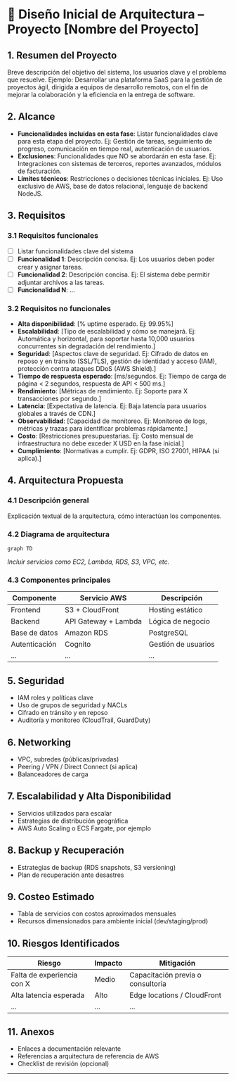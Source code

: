 # 📘 Diseño Inicial de Arquitectura – Proyecto [Nombre del Proyecto]

## 1. Resumen del Proyecto
Breve descripción del objetivo del sistema, los usuarios clave y el problema que resuelve.
Ejemplo: Desarrollar una plataforma SaaS para la gestión de proyectos ágil, dirigida a equipos de desarrollo remotos, con el fin de mejorar la colaboración y la eficiencia en la entrega de software.

## 2. Alcance
- **Funcionalidades incluidas en esta fase**: Listar funcionalidades clave para esta etapa del proyecto. Ej: Gestión de tareas, seguimiento de progreso, comunicación en tiempo real, autenticación de usuarios.
- **Exclusiones**: Funcionalidades que NO se abordarán en esta fase. Ej: Integraciones con sistemas de terceros, reportes avanzados, módulos de facturación.
- **Límites técnicos**: Restricciones o decisiones técnicas iniciales. Ej: Uso exclusivo de AWS, base de datos relacional, lenguaje de backend NodeJS.


## 3. Requisitos
### 3.1 Requisitos funcionales
- [ ] Listar funcionalidades clave del sistema
- [ ] **Funcionalidad 1**: Descripción concisa. Ej: Los usuarios deben poder crear y asignar tareas.
- [ ] **Funcionalidad 2**: Descripción concisa. Ej: El sistema debe permitir adjuntar archivos a las tareas.
- [ ] **Funcionalidad N**: ...

### 3.2 Requisitos no funcionales
- **Alta disponibilidad**: [% uptime esperado. Ej: 99.95%]
- **Escalabilidad**: [Tipo de escalabilidad y cómo se manejará. Ej: Automática y horizontal, para soportar hasta 10,000 usuarios concurrentes sin degradación del rendimiento.]
- **Seguridad**: [Aspectos clave de seguridad. Ej: Cifrado de datos en reposo y en tránsito (SSL/TLS), gestión de identidad y acceso (IAM), protección contra ataques DDoS (AWS Shield).]
- **Tiempo de respuesta esperado**: [ms/segundos. Ej: Tiempo de carga de página &lt; 2 segundos, respuesta de API &lt; 500 ms.]
- **Rendimiento**: [Métricas de rendimiento. Ej: Soporte para X transacciones por segundo.]
- **Latencia**: [Expectativa de latencia. Ej: Baja latencia para usuarios globales a través de CDN.]
- **Observabilidad**: [Capacidad de monitoreo. Ej: Monitoreo de logs, métricas y trazas para identificar problemas rápidamente.]
- **Costo**: [Restricciones presupuestarias. Ej: Costo mensual de infraestructura no debe exceder X USD en la fase inicial.]
- **Cumplimiento**: [Normativas a cumplir. Ej: GDPR, ISO 27001, HIPAA (si aplica).]

## 4. Arquitectura Propuesta
### 4.1 Descripción general
Explicación textual de la arquitectura, cómo interactúan los componentes.

### 4.2 Diagrama de arquitectura
```mermaid
graph TD

```

*Incluir servicios como EC2, Lambda, RDS, S3, VPC, etc.*

### 4.3 Componentes principales
| Componente | Servicio AWS | Descripción |
|------------|--------------|-------------|
| Frontend   | S3 + CloudFront | Hosting estático |
| Backend    | API Gateway + Lambda | Lógica de negocio |
| Base de datos | Amazon RDS | PostgreSQL |
| Autenticación | Cognito | Gestión de usuarios |
| ...        | ...          | ...         |

## 5. Seguridad
- IAM roles y políticas clave
- Uso de grupos de seguridad y NACLs
- Cifrado en tránsito y en reposo
- Auditoría y monitoreo (CloudTrail, GuardDuty)

## 6. Networking
- VPC, subredes (públicas/privadas)
- Peering / VPN / Direct Connect (si aplica)
- Balanceadores de carga

## 7. Escalabilidad y Alta Disponibilidad
- Servicios utilizados para escalar
- Estrategias de distribución geográfica
- AWS Auto Scaling o ECS Fargate, por ejemplo

## 8. Backup y Recuperación
- Estrategias de backup (RDS snapshots, S3 versioning)
- Plan de recuperación ante desastres

## 9. Costeo Estimado
- Tabla de servicios con costos aproximados mensuales
- Recursos dimensionados para ambiente inicial (dev/staging/prod)

## 10. Riesgos Identificados
| Riesgo | Impacto | Mitigación |
|--------|---------|------------|
| Falta de experiencia con X | Medio | Capacitación previa o consultoría |
| Alta latencia esperada | Alto | Edge locations / CloudFront |
| ... | ... | ... |

## 11. Anexos
- Enlaces a documentación relevante
- Referencias a arquitectura de referencia de AWS
- Checklist de revisión (opcional)

---
